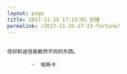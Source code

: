 ```yaml
---
layout: page
title: 2017-11-25 17:13:01 创建
permalink: /2017-11-25-17-13-fortune/
---
```

```

信仰和迷信是截然不同的东西。

        -  帕斯卡

```
